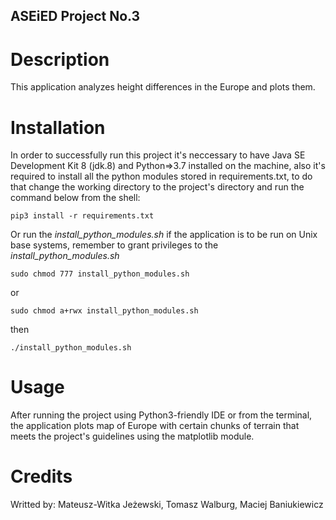 ## ASEiED Project No.3

# Description
This application analyzes height differences in the Europe and plots them.

# Installation
In order to successfully run this project it's neccessary to have Java SE Development Kit 8 (jdk.8) and Python=>3.7 installed on the machine,
also it's required to install all the python modules stored in requirements.txt,
to do that change the working directory to the project's directory and run the command below from the shell:

```
pip3 install -r requirements.txt
```

Or run the *install_python_modules.sh* if the application is to be run on Unix base systems, remember to grant privileges to the *install_python_modules.sh*

```
sudo chmod 777 install_python_modules.sh
```
or
```
sudo chmod a+rwx install_python_modules.sh
```
then
```
./install_python_modules.sh
```

# Usage
After running the project using Python3-friendly IDE or from the terminal,
the application plots map of Europe with certain chunks of terrain that meets the project's guidelines using the matplotlib module.

# Credits
Writted by:
Mateusz-Witka Jeżewski,
Tomasz Walburg,
Maciej Baniukiewicz


